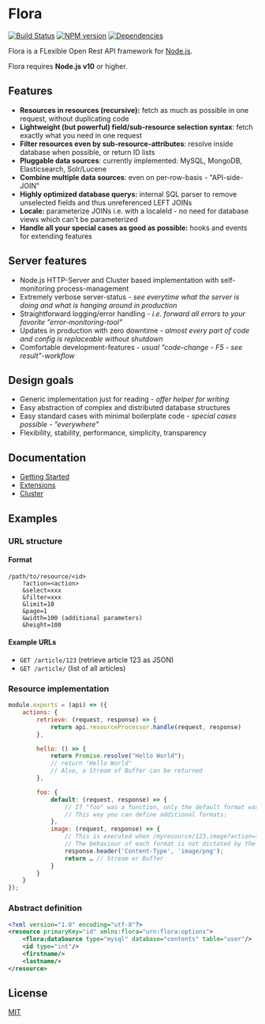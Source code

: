# Flora

[![Build Status](https://travis-ci.org/godmodelabs/flora.svg?branch=master)](https://travis-ci.org/godmodelabs/flora)
[![NPM version](https://badge.fury.io/js/flora.svg)](https://www.npmjs.com/package/flora)
[![Dependencies](https://img.shields.io/david/godmodelabs/flora.svg)](https://david-dm.org/godmodelabs/flora)

Flora is a FLexible Open Rest API framework for [Node.js](http://nodejs.org/).

Flora requires __Node.js v10__ or higher.

## Features

- **Resources in resources (recursive):** fetch as much as possible in one request, without duplicating code
- **Lightweight (but powerful) field/sub-resource selection syntax**: fetch exactly what you need in one request
- **Filter resources even by sub-resource-attributes**: resolve inside database when possible, or return ID lists
- **Pluggable data sources**: currently implemented: MySQL, MongoDB, Elasticsearch, Solr/Lucene
- **Combine multiple data sources**: even on per-row-basis - "API-side-JOIN"
- **Highly optimized database querys:** internal SQL parser to remove unselected fields and thus unreferenced LEFT JOINs
- **Locale:** parameterize JOINs i.e. with a localeId - no need for database views which can't be parameterized
- **Handle all your special cases as good as possible:** hooks and events for extending features

## Server features

- Node.js HTTP-Server and Cluster based implementation with self-monitoring process-management
- Extremely verbose server-status - *see everytime what the server is doing and what is hanging around in production*
- Straightforward logging/error handling - *i.e. forward all errors to your favorite "error-monitoring-tool"*
- Updates in production with zero downtime - *almost every part of code and config is replaceable without shutdown*
- Comfortable development-features - *usual "code-change - F5 - see result"-workflow*

## Design goals

- Generic implementation just for reading - *offer helper for writing*
- Easy abstraction of complex and distributed database structures
- Easy standard cases with minimal boilerplate code - *special cases possible - "everywhere"*
- Flexibility, stability, performance, simplicity, transparency

## Documentation

- [Getting Started](docs/Getting-Started.md)
- [Extensions](docs/Extensions.md)
- [Cluster](docs/Cluster.md)

## Examples

### URL structure

#### Format

```
/path/to/resource/<id>
    ?action=<action>
    &select=xxx
    &filter=xxx
    &limit=10
    &page=1
    &width=100 (additional parameters)
    &height=100
```

#### Example URLs

- `GET /article/123` (retrieve article 123 as JSON)
- `GET /article/` (list of all articles)

### Resource implementation

```js
module.exports = (api) => ({
    actions: {
        retrieve: (request, response) => {
            return api.resourceProcessor.handle(request, response)
        },

        hello: () => {
            return Promise.resolve("Hello World");
            // return "Hello World"
            // Also, a Stream of Buffer can be returned
        },

        foo: {
            default: (request, response) => {
                // If "foo" was a function, only the default format was allowed.
                // This way you can define additional formats:
            },
            image: (request, response) => {
                // This is executed when /myresource/123.image?action=foo is called.
                // The behaviour of each format is not dictated by the framework.
                response.header('Content-Type', 'image/png');
                return … // Stream or Buffer
            }
        }
    }
});
```

### Abstract definition

```xml
<?xml version="1.0" encoding="utf-8"?>
<resource primaryKey="id" xmlns:flora="urn:flora:options">
    <flora:dataSource type="mysql" database="contents" table="user"/>
    <id type="int"/>
    <firstname/>
    <lastname/>
</resource>
```

## License

[MIT](LICENSE)
